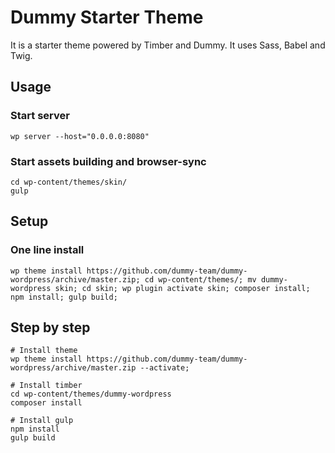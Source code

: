 # Dummy Starter Theme

It is a starter theme powered by Timber and Dummy. It uses Sass, Babel and Twig.


## Usage
### Start server

```
wp server --host="0.0.0.0:8080"
```

### Start assets building and browser-sync

```
cd wp-content/themes/skin/
gulp
```


## Setup

### One line install
```
wp theme install https://github.com/dummy-team/dummy-wordpress/archive/master.zip; cd wp-content/themes/; mv dummy-wordpress skin; cd skin; wp plugin activate skin; composer install; npm install; gulp build;
```

## Step by step

```
# Install theme
wp theme install https://github.com/dummy-team/dummy-wordpress/archive/master.zip --activate;

# Install timber
cd wp-content/themes/dummy-wordpress
composer install

# Install gulp
npm install
gulp build

```
